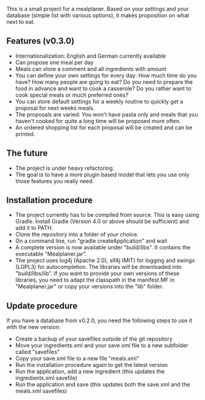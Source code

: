 This is a small project for a mealplaner. Based on your settings and your database (simple list with various options), it makes proposition on what next to eat. 

## Features (v0.3.0)

- Internationalization: English and German currently available
- Can propose one meal per day
- Meals can store a comment and all ingredients with amount
- You can define your own settings for every day: How much time do you have? How many people are going to eat? Do you need to prepare the food in advance and want to cook a casserole? Do you rather want to cook special meals or much preferred ones?
- You can store default settings for a weekly routine to quickly get a proposal for next weeks meals.
- The proposals are varied: You won't have pasta only and meals that you haven't cooked for quite a long time will be proposed more often.
- An ordered shopping list for each proposal will be created and can be printed.

## The future

- The project is under heavy refactoring.
- The goal is to have a more plugin based model that lets you use only those features you really need.

## Installation procedure

- The project currently has to be compiled from source. This is easy using Gradle. Install Gradle (Version 4.0 or above should be sufficient) and add it to PATH.
- Clone the repository into a folder of your choice.
- On a command line, run "gradle createApplication" and wait
- A complete version is now available under "build/libs". It contains the executable "Mealplaner.jar".
- The project uses log4j (Apache 2.0), slf4j (MIT) for logging and swingx (LGPL3) for autocompletion. The libraries will be downloaded into "build/libs/lib". If you want to provide your own versions of these libraries, you need to adapt the classpath in the manifest.MF in "Mealplaner.jar" or copy your versions into the "lib" folder.

## Update procedure

If you have a database from v0.2.0, you need the following steps to use it with the new version:
- Create a backup of your savefiles outside of the git repository
- Move your ingredients.xml and your save.xml file to a new subfolder called "savefiles"
- Copy your save.xml file to a new file "meals.xml"
- Run the installation procedure again to get the latest version
- Run the application, add a new ingredient (this updates the ingredients.xml savefile)
- Run the application and save (this updates both the save.xml and the meals.xml savefiles)
